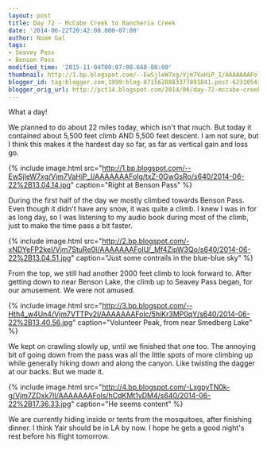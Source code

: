 ```yaml
---
layout: post
title: Day 72 - McCabe Creek to Rancheria Creek
date: '2014-06-22T20:42:00.000-07:00'
author: Noam Gal
tags:
- Seavey Pass
- Benson Pass
modified_time: '2015-11-04T00:07:08.668-08:00'
thumbnail: http://1.bp.blogspot.com/--EwSjleW7xg/Vjm7VaHiP_I/AAAAAAAFolg/txZ-0GwGsRo/s72-c/2014-06-22%2B13.04.14.jpg
blogger_id: tag:blogger.com,1999:blog-8715620883377891841.post-6231054341865442894
blogger_orig_url: http://pct14.blogspot.com/2014/06/day-72-mccabe-creek-to-rancheria-creek.html
---
```

What a day!

We planned to do about 22 miles today, which isn't that much. But today it contained about 5,500 feet climb AND 5,500 feet descent. I am not sure, but I think this makes it the hardest day so far, as far as vertical gain and loss go.

{% include image.html src="http://1.bp.blogspot.com/--EwSjleW7xg/Vjm7VaHiP_I/AAAAAAAFolg/txZ-0GwGsRo/s640/2014-06-22%2B13.04.14.jpg" caption="Right at Benson Pass" %}

During the first half of the day we mostly climbed towards Benson Pass. Even though it didn't have any snow, it was quite a climb. I knew I was in for as long day, so I was listening to my audio book during most of the climb, just to make the time pass a bit faster.

{% include image.html src="http://2.bp.blogspot.com/-xNDYeFP2keI/Vjm7StuRe0I/AAAAAAAFolU/_Mf4ZipW3Qo/s640/2014-06-22%2B13.04.51.jpg" caption="Just some contrails in the blue-blue sky" %}

From the top, we still had another 2000 feet climb to look forward to. After getting down to near Benson Lake, the climb up to Seavey Pass began, for our amusement. We were not amused.

{% include image.html src="http://3.bp.blogspot.com/--Hth4_w4Un4/Vjm7VTTPv2I/AAAAAAAFolc/5hiKr3MP0qY/s640/2014-06-22%2B13.40.56.jpg" caption="Volunteer Peak, from near Smedberg Lake" %}

 We kept on crawling slowly up, until we finished that one too. The annoying bit of going down from the pass was all
 the little spots of more climbing up while generally hiking down and along the canyon. Like twisting the dagger at
 our backs. But we made it.


{% include image.html src="http://4.bp.blogspot.com/-LxgpyTN0k-g/Vjm7ZDxk7lI/AAAAAAAFols/hCdKMt1vDM4/s640/2014-06-22%2B17.36.33.jpg" caption="He seems content" %}

 We are currently hiding inside or tents from the mosquitoes, after finishing dinner. I think Yair should be in LA by
 now. I hope he gets a good night's rest before his flight tomorrow.
